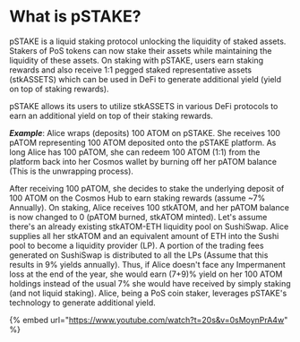 # What is pSTAKE?

pSTAKE is a liquid staking protocol unlocking the liquidity of staked assets. Stakers of PoS tokens can now stake their assets while maintaining the liquidity of these assets. On staking with pSTAKE, users earn staking rewards and also receive 1:1 pegged staked representative assets (stkASSETS) which can be used in DeFi to generate additional yield (yield on top of staking rewards).

pSTAKE allows its users to utilize stkASSETS in various DeFi protocols to earn an additional yield on top of their staking rewards.

_**Example**_: Alice wraps (deposits) 100 ATOM on pSTAKE. She receives 100 pATOM representing 100 ATOM deposited onto the pSTAKE platform. As long Alice has 100 pATOM, she can redeem 100 ATOM (1:1) from the platform back into her Cosmos wallet by burning off her pATOM balance (This is the unwrapping process).

After receiving 100 pATOM, she decides to stake the underlying deposit of 100 ATOM on the Cosmos Hub to earn staking rewards (assume \~7% Annually). On staking, Alice receives 100 stkATOM, and her pATOM balance is now changed to 0 (pATOM burned, stkATOM minted). Let's assume there's an already existing stkATOM-ETH liquidity pool on SushiSwap. Alice supplies all her stkATOM and an equivalent amount of ETH into the Sushi pool to become a liquidity provider (LP). A portion of the trading fees generated on SushiSwap is distributed to all the LPs (Assume that this results in 9% yields annually). Thus, if Alice doesn't face any Impermanent loss at the end of the year, she would earn (7+9)% yield on her 100 ATOM holdings instead of the usual 7% she would have received by simply staking (and not liquid staking). Alice, being a PoS coin staker, leverages pSTAKE's technology to generate additional yield.



{% embed url="https://www.youtube.com/watch?t=20s&v=0sMoynPrA4w" %}
